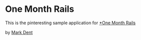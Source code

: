 # One Month Rails

This is the pinteresting sample application for 
[*One Month Rails](http://onemonthrails.com)

by [Mark Dent](http://www.lifejudge.com)